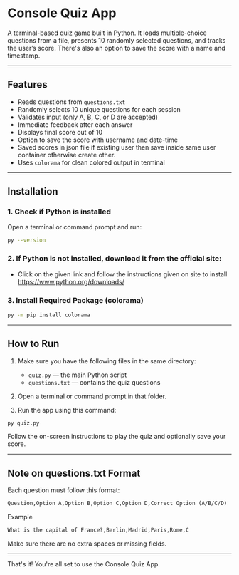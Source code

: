 # Console Quiz App

A terminal-based quiz game built in Python. It loads multiple-choice questions from a file, presents 10 randomly selected questions, and tracks the user’s score. There's also an option to save the score with a name and timestamp.

---

## Features

- Reads questions from `questions.txt`
- Randomly selects 10 unique questions for each session
- Validates input (only A, B, C, or D are accepted)
- Immediate feedback after each answer
- Displays final score out of 10
- Option to save the score with username and date-time
- Saved scores in json file if existing user then save inside same user container otherwise create other.
- Uses `colorama` for clean colored output in terminal

---
## Installation

### 1. Check if Python is installed

Open a terminal or command prompt and run:

```bash
py --version
```
### 2. If Python is not installed, download it from the official site:
- Click on the given link and follow the instructions given on site to install
https://www.python.org/downloads/

### 3. Install Required Package (colorama)
```bash
py -m pip install colorama
```
---


## How to Run

1. Make sure you have the following files in the same directory:
   - `quiz.py` — the main Python script
   - `questions.txt` — contains the quiz questions

2. Open a terminal or command prompt in that folder.

3. Run the app using this command:

```bash
py quiz.py
```
Follow the on-screen instructions to play the quiz and optionally save your score.

---

## Note on questions.txt Format

Each question must follow this format:
```txt
Question,Option A,Option B,Option C,Option D,Correct Option (A/B/C/D)
```
Example
```txt
What is the capital of France?,Berlin,Madrid,Paris,Rome,C
```
Make sure there are no extra spaces or missing fields.

---
That's it! You're all set to use the Console Quiz App.



